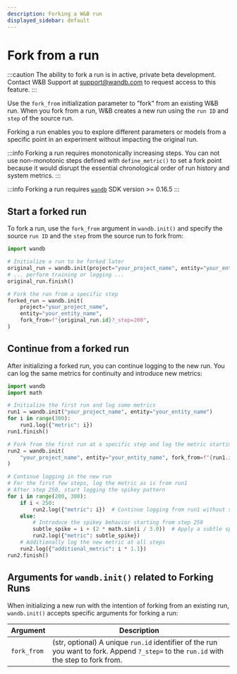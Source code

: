 ```yaml
---
description: Forking a W&B run
displayed_sidebar: default
---
```


# Fork from a run
:::caution
The ability to fork a run is in active, private beta development. Contact W&B Support at support@wandb.com to request access to this feature.
:::

Use the `fork_from` initialization parameter to "fork" from an existing W&B run. When you fork from a run, W&B creates a new run using the `run ID` and `step` of the source run.

Forking a run enables you to explore different parameters or models from a specific point in an experiment without impacting the original run.

:::info
Forking a run requires monotonically increasing steps. You can not use non-monotonic steps defined with `define_metric()` to set a fork point because it would disrupt the essential chronological order of run history and system metrics.
:::

:::info
Forking a run requires [`wandb`](https://pypi.org/project/wandb/) SDK version >= 0.16.5
:::

## Start a forked run

To fork a run, use the `fork_from` argument in `wandb.init()` and specify the source `run ID` and the `step` from the source run to fork from:

```python
import wandb

# Initialize a run to be forked later
original_run = wandb.init(project="your_project_name", entity="your_entity_name")
# ... perform training or logging ...
original_run.finish()

# Fork the run from a specific step
forked_run = wandb.init(
    project="your_project_name",
    entity="your_entity_name",
    fork_from=f"{original_run.id}?_step=200",
)
```


## Continue from a forked run
After initializing a forked run, you can continue logging to the new run. You can log the same metrics for continuity and introduce new metrics:

```python
import wandb
import math

# Initialize the first run and log some metrics
run1 = wandb.init("your_project_name", entity="your_entity_name")
for i in range(300):
    run1.log({"metric": i})
run1.finish()

# Fork from the first run at a specific step and log the metric starting from step 200
run2 = wandb.init(
    "your_project_name", entity="your_entity_name", fork_from=f"{run1.id}?_step=200"
)

# Continue logging in the new run
# For the first few steps, log the metric as is from run1
# After step 250, start logging the spikey pattern
for i in range(200, 300):
    if i < 250:
        run2.log({"metric": i})  # Continue logging from run1 without spikes
    else:
        # Introduce the spikey behavior starting from step 250
        subtle_spike = i + (2 * math.sin(i / 3.0))  # Apply a subtle spikey pattern
        run2.log({"metric": subtle_spike})
    # Additionally log the new metric at all steps
    run2.log({"additional_metric": i * 1.1})
run2.finish()
```

## Arguments for `wandb.init()` related to Forking Runs

When initializing a new run with the intention of forking from an existing run, `wandb.init()` accepts specific arguments for forking a run:

| Argument     | Description |
|--------------|-------------|
| `fork_from`  | (str, optional) A unique `run.id` identifier of the run you want to fork. Append `?_step=` to the `run.id` with the step to fork from. |

